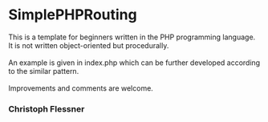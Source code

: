 # SimplePHPRouting

This is a template for beginners written in the PHP programming language. <br> 
It is not written object-oriented but procedurally.
<br><br>
An example is given in index.php which can be further developed according to the similar pattern.
<br><br>
Improvements and comments are welcome.
<br>
### Christoph Flessner
